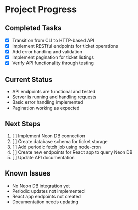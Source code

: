 # Project Progress

## Completed Tasks
- [x] Transition from CLI to HTTP-based API
- [x] Implement RESTful endpoints for ticket operations
- [x] Add error handling and validation
- [x] Implement pagination for ticket listings
- [x] Verify API functionality through testing

## Current Status
- API endpoints are functional and tested
- Server is running and handling requests
- Basic error handling implemented
- Pagination working as expected

## Next Steps
1. [ ] Implement Neon DB connection
2. [ ] Create database schema for ticket storage
3. [ ] Add periodic fetch job using node-cron
4. [ ] Create new endpoints for React app to query Neon DB
5. [ ] Update API documentation

## Known Issues
- No Neon DB integration yet
- Periodic updates not implemented
- React app endpoints not created
- Documentation needs updating
